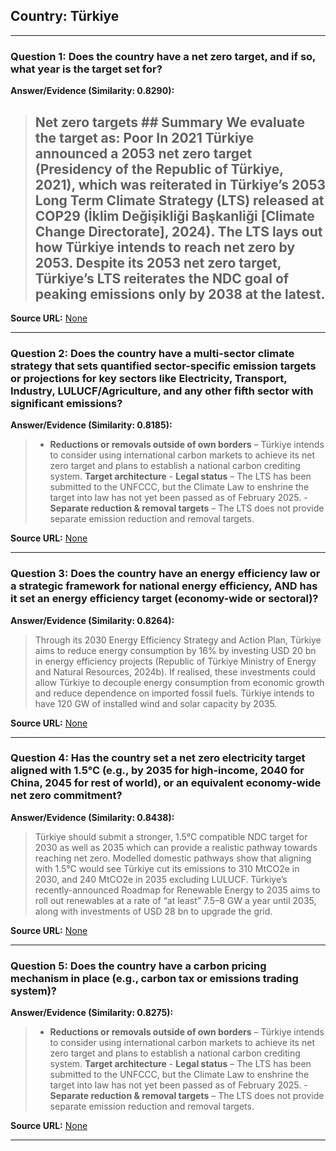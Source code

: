 ## Country: Türkiye

---
### Question 1: Does the country have a net zero target, and if so, what year is the target set for?

**Answer/Evidence (Similarity: 0.8290):**
> ## Net zero targets  ## Summary  We evaluate the target as: **Poor**  In 2021 Türkiye announced a 2053 net zero target (Presidency of the Republic of Türkiye, 2021), which was reiterated in Türkiye’s 2053 Long Term Climate Strategy (LTS) released at COP29 (İklim Değişikliği Başkanliği [Climate Change Directorate], 2024). The LTS lays out how Türkiye intends to reach net zero by 2053. Despite its 2053 net zero target, Türkiye’s LTS reiterates the NDC goal of peaking emissions only by 2038 at the latest.

**Source URL:** [None](None)

---
### Question 2: Does the country have a multi-sector climate strategy that sets quantified sector-specific emission targets or projections for key sectors like Electricity, Transport, Industry, LULUCF/Agriculture, and any other fifth sector with significant emissions?

**Answer/Evidence (Similarity: 0.8185):**
> - **Reductions or removals outside of own borders** – Türkiye intends to consider using international carbon markets to achieve its net zero target and plans to establish a national carbon crediting system. **Target architecture**  - **Legal status** – The LTS has been submitted to the UNFCCC, but the Climate Law to enshrine the target into law has not yet been passed as of February 2025. - **Separate reduction & removal targets** – The LTS does not provide separate emission reduction and removal targets.

**Source URL:** [None](None)

---
### Question 3: Does the country have an energy efficiency law or a strategic framework for national energy efficiency, AND has it set an energy efficiency target (economy-wide or sectoral)?

**Answer/Evidence (Similarity: 0.8264):**
> Through its 2030 Energy Efficiency Strategy and Action Plan, Türkiye aims to reduce energy consumption by 16% by investing USD 20 bn in energy efficiency projects (Republic of Türkiye Ministry of Energy and Natural Resources, 2024b). If realised, these investments could allow Türkiye to decouple energy consumption from economic growth and reduce dependence on imported fossil fuels. Türkiye intends to have 120 GW of installed wind and solar capacity by 2035.

**Source URL:** [None](None)

---
### Question 4: Has the country set a net zero electricity target aligned with 1.5°C (e.g., by 2035 for high-income, 2040 for China, 2045 for rest of world), or an equivalent economy-wide net zero commitment?

**Answer/Evidence (Similarity: 0.8438):**
> Türkiye should submit a stronger, 1.5°C compatible NDC target for 2030 as well as 2035 which can provide a realistic pathway towards reaching net zero. Modelled domestic pathways show that aligning with 1.5°C would see Türkiye cut its emissions to 310 MtCO2e in 2030, and 240 MtCO2e in 2035 excluding LULUCF. Türkiye’s recently-announced Roadmap for Renewable Energy to 2035 aims to roll out renewables at a rate of “at least” 7.5–8 GW a year until 2035, along with investments of USD 28 bn to upgrade the grid.

**Source URL:** [None](None)

---
### Question 5: Does the country have a carbon pricing mechanism in place (e.g., carbon tax or emissions trading system)?

**Answer/Evidence (Similarity: 0.8275):**
> - **Reductions or removals outside of own borders** – Türkiye intends to consider using international carbon markets to achieve its net zero target and plans to establish a national carbon crediting system. **Target architecture**  - **Legal status** – The LTS has been submitted to the UNFCCC, but the Climate Law to enshrine the target into law has not yet been passed as of February 2025. - **Separate reduction & removal targets** – The LTS does not provide separate emission reduction and removal targets.

**Source URL:** [None](None)

---
